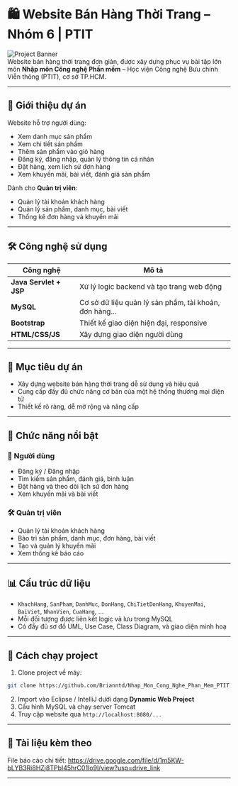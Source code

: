 # 🛍️ Website Bán Hàng Thời Trang – Nhóm 6 | PTIT

![Project Banner](https://img.shields.io/badge/Project-Fashion--Store--Website-blueviolet?style=for-the-badge)  
Website bán hàng thời trang đơn giản, được xây dựng phục vụ bài tập lớn môn **Nhập môn Công nghệ Phần mềm** – Học viện Công nghệ Bưu chính Viễn thông (PTIT), cơ sở TP.HCM.

---

## 📌 Giới thiệu dự án

Website hỗ trợ người dùng:
- Xem danh mục sản phẩm
- Xem chi tiết sản phẩm
- Thêm sản phẩm vào giỏ hàng
- Đăng ký, đăng nhập, quản lý thông tin cá nhân
- Đặt hàng, xem lịch sử đơn hàng
- Xem khuyến mãi, bài viết, đánh giá sản phẩm

Dành cho **Quản trị viên**:
- Quản lý tài khoản khách hàng
- Quản lý sản phẩm, danh mục, bài viết
- Thống kê đơn hàng và khuyến mãi

---

## 🛠️ Công nghệ sử dụng

| Công nghệ | Mô tả |
|----------|-------|
| **Java Servlet + JSP** | Xử lý logic backend và tạo trang web động |
| **MySQL** | Cơ sở dữ liệu quản lý sản phẩm, tài khoản, đơn hàng... |
| **Bootstrap** | Thiết kế giao diện hiện đại, responsive |
| **HTML/CSS/JS** | Xây dựng giao diện người dùng |

---

## 🎯 Mục tiêu dự án

- Xây dựng website bán hàng thời trang dễ sử dụng và hiệu quả
- Cung cấp đầy đủ chức năng cơ bản của một hệ thống thương mại điện tử
- Thiết kế rõ ràng, dễ mở rộng và nâng cấp

---

## 📐 Chức năng nổi bật

### 👤 Người dùng
- Đăng ký / Đăng nhập
- Tìm kiếm sản phẩm, đánh giá, bình luận
- Đặt hàng và theo dõi lịch sử đơn hàng
- Xem khuyến mãi và bài viết

### 🛠️ Quản trị viên
- Quản lý tài khoản khách hàng
- Bảo trì sản phẩm, danh mục, đơn hàng, bài viết
- Tạo và quản lý khuyến mãi
- Xem thống kê báo cáo

---

## 📊 Cấu trúc dữ liệu

- `KhachHang`, `SanPham`, `DanhMuc`, `DonHang`, `ChiTietDonHang`, `KhuyenMai`, `BaiViet`, `NhanVien`, `CuaHang`, ...
- Mỗi đối tượng được liên kết logic và lưu trong MySQL
- Có đầy đủ sơ đồ UML, Use Case, Class Diagram, và giao diện minh hoạ

---

## 🚀 Cách chạy project

1. Clone project về máy:
```bash
git clone https://github.com/Brianntd/Nhap_Mon_Cong_Nghe_Phan_Mem_PTIT.git
```
2. Import vào Eclipse / IntelliJ dưới dạng **Dynamic Web Project**
3. Cấu hình MySQL và chạy server Tomcat
4. Truy cập website qua `http://localhost:8080/...`

---

## 📌 Tài liệu kèm theo

File báo cáo chi tiết: https://drive.google.com/file/d/1m5KW-bLYB3Ri8HZj8TPbI45hrC01Io9l/view?usp=drive_link

---
